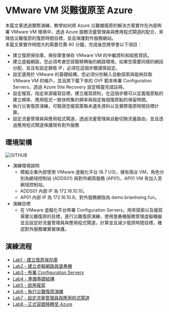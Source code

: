 # VMware VM 災難復原至 Azure
本篇文章透過實際演練，教學如何將 Azure 災難備復原的解決方案實作在內部佈署 VMware VM 環境中，透過 Azure 服務流量管理員與應用程式閘道的配合，來降低災難復原的復原時間目標，並且保護對外服務網站。<br>
本篇文章實作時間大約需要花費 60 分鐘，完成後您將學會以下項目：<br>
- 建立復原保存庫，保存庫會保存 VMware VM 的中繼資料和組態資訊。<br>
- 建立虛擬網路，您必須考慮您容錯移轉後的網路環境，如果您需要同樣的網段分配、並且有設定靜態 IP，必須在這個步驟謹慎設定。<br>
- 設定適用於 VMware 的基礎結構，您必須分別輸入自動探索與能夠存取 VMware VM 的帳戶，並且將下載下來的 OVF 範本佈署 Configuration Servers，透過 Azure Site Recovery 設定精靈完成註冊。<br>
- 設定複寫，指定來源複寫目標，建立複寫原則，在這個步驟可以定義復原點的建立頻率、應用程式一致快照集的頻率與指定每個復原點的保留時間。<br>
- 執行災害復原演練，可驗證您複寫策略未遺失資料以及實際復原時間目標計算。<br>
- 設定流量管理員與應用程式閘道，透過流量管理員自動切換流量路由，並且透過應用程式閘道保護現有對外服務<br>
  
## 環境架構 <br>
![GITHUB](https://github.com/BrianHsing/Azure-Migrate/blob/master/vmware-asr/images/asr-architecture.png "asr-architecture")
- 演練環境說明<br>
  - 模擬企業內部使用 VMware 虛擬化平台 (6.7 U3)，擁有兩台 VM，角色分別為網域控制站 (ADDS01) 與對外網頁服務 (AP01)，AP01 VM 有加入至網域控制站。<br>
  - ADDS01 內部 IP 為 172.16.10.10。<br>
  - AP01 內部 IP 為 172.16.10.9，對外服務網指為 demo.brianhsing.fun。<br>
- 演練目標<br>
  - 在 VMware 虛擬化平台佈署 Configuration Servers，用來探索以及複寫需要災難復原的目標，進行災難復原演練，使用堡壘機服務管理虛擬機器並且設定好流量管理員與應用程式閘道，計算並且減少復原時間目標，確認對外服務確實被保護。<br>
## 演練流程 <br>
- [Lab1 - 建立復原保存庫](https://github.com/BrianHsing/Azure-Migrate/blob/master/vmware-asr/Lab1.md)<br>
- [Lab2 - 建立虛擬網路與堡壘機](https://github.com/BrianHsing/Azure-Migrate/blob/master/vmware-asr/Lab2.md)<br>
- [Lab3 - 佈署 Configuration Servers](https://github.com/BrianHsing/Azure-Migrate/blob/master/vmware-asr/Lab3.md)<br>
- [Lab4 - 準備基礎結構](https://github.com/BrianHsing/Azure-Migrate/blob/master/vmware-asr/Lab4.md)<br>
- [Lab5 - 啟用複寫](https://github.com/BrianHsing/Azure-Migrate/blob/master/vmware-asr/Lab5.md)<br>
- [Lab6 - 執行災難復原演練](https://github.com/BrianHsing/Azure-Migrate/blob/master/vmware-asr/Lab6.md)<br>
- [Lab7 - 設定流量管理員與應用程式閘道](https://github.com/BrianHsing/Azure-Migrate/blob/master/vmware-asr/Lab7.md)<br>
- [Lab8 - 正式容錯移轉至 Azure](https://github.com/BrianHsing/Azure-Migrate/blob/master/vmware-asr/Lab8.md)<br>